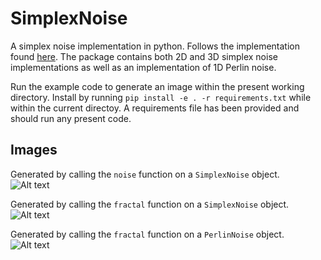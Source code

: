 # SimplexNoise
A simplex noise implementation in python. Follows the implementation found [here](http://webstaff.itn.liu.se/~stegu/simplexnoise/simplexnoise.pdf).
The package contains both 2D and 3D simplex noise implementations as well as an implementation of 1D Perlin noise. 

Run the example code to generate an image within the present working directory. Install by running `pip install -e . -r requirements.txt` while within the current directoy. A requirements file has been provided and should run any present code.

## Images
Generated by calling the `noise` function on a `SimplexNoise` object.<br/>
![Alt text](/img/noise_example.png?raw=true "Generated by calling the noise function")<br/>

Generated by calling the `fractal` function on a `SimplexNoise` object.<br/>
![Alt text](/img/fbm_example.png?raw=true "Generated using fractal brownian motion")<br/>

Generated by calling the `fractal` function on a `PerlinNoise` object.<br/>
![Alt text](/img/1D_example.png?raw=true "Generated using fractal brownian motion")<br/>
